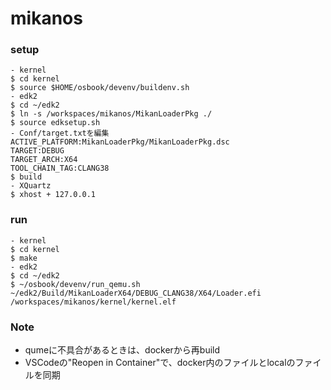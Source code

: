 # mikanos

### setup
```
- kernel
$ cd kernel
$ source $HOME/osbook/devenv/buildenv.sh
- edk2
$ cd ~/edk2
$ ln -s /workspaces/mikanos/MikanLoaderPkg ./
$ source edksetup.sh
- Conf/target.txtを編集
ACTIVE_PLATFORM:MikanLoaderPkg/MikanLoaderPkg.dsc
TARGET:DEBUG
TARGET_ARCH:X64
TOOL_CHAIN_TAG:CLANG38
$ build
- XQuartz
$ xhost + 127.0.0.1
```

### run
```
- kernel
$ cd kernel
$ make
- edk2
$ cd ~/edk2
$ ~/osbook/devenv/run_qemu.sh ~/edk2/Build/MikanLoaderX64/DEBUG_CLANG38/X64/Loader.efi /workspaces/mikanos/kernel/kernel.elf
```

### Note
- qumeに不具合があるときは、dockerから再build
- VSCodeの"Reopen in Container"で、docker内のファイルとlocalのファイルを同期

